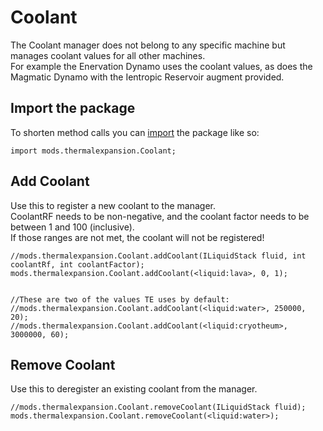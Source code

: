 # Coolant

The Coolant manager does not belong to any specific machine but manages coolant values for all other machines.  
For example the Enervation Dynamo uses the coolant values, as does the Magmatic Dynamo with the Ientropic Reservoir augment provided.

## Import the package

To shorten method calls you can [import](/AdvancedFunctions/Import/) the package like so:

```zenscript
import mods.thermalexpansion.Coolant;
```

## Add Coolant

Use this to register a new coolant to the manager.  
CoolantRF needs to be non-negative, and the coolant factor needs to be between 1 and 100 (inclusive).  
If those ranges are not met, the coolant will not be registered!

```zenscript
//mods.thermalexpansion.Coolant.addCoolant(ILiquidStack fluid, int coolantRf, int coolantFactor);
mods.thermalexpansion.Coolant.addCoolant(<liquid:lava>, 0, 1);


//These are two of the values TE uses by default:
//mods.thermalexpansion.Coolant.addCoolant(<liquid:water>, 250000, 20);
//mods.thermalexpansion.Coolant.addCoolant(<liquid:cryotheum>, 3000000, 60);
```

## Remove Coolant

Use this to deregister an existing coolant from the manager.

```zenscript
//mods.thermalexpansion.Coolant.removeCoolant(ILiquidStack fluid);
mods.thermalexpansion.Coolant.removeCoolant(<liquid:water>);
```